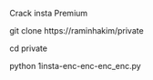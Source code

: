 Crack insta Premium


git clone https://raminhakim/private

cd private

python 1insta-enc-enc-enc_enc.py
